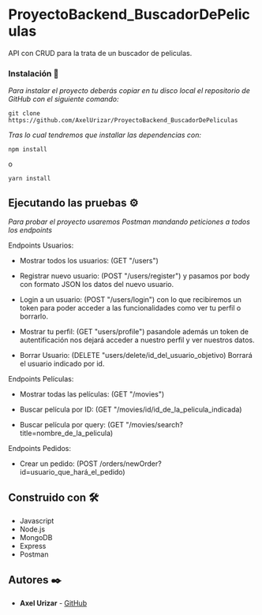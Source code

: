# ProyectoBackend_BuscadorDePeliculas

API con CRUD para la trata de un buscador de peliculas.

### Instalación 🔧

_Para instalar el proyecto deberás copiar en tu disco local el repositorio de GitHub con el siguiente comando:_

```
git clone https://github.com/AxelUrizar/ProyectoBackend_BuscadorDePeliculas
```

_Tras lo cual tendremos que installar las dependencias con:_

```
npm install
```
o

```
yarn install
```

## Ejecutando las pruebas ⚙️

_Para probar el proyecto usaremos Postman mandando peticiones a todos los endpoints_

Endpoints Usuarios:

* Mostrar todos los usuarios: (GET "/users")

* Registrar nuevo usuario: (POST "/users/register") y pasamos por body con formato JSON los datos del nuevo usuario.

* Login a un usuario: (POST "/users/login") con lo que recibiremos un token para poder acceder a las funcionalidades como ver tu perfil o borrarlo.

* Mostrar tu perfil: (GET "users/profile") pasandole además un token de autentificación nos dejará acceder a nuestro perfil y ver nuestros datos.

* Borrar Usuario: (DELETE "users/delete/id_del_usuario_objetivo) Borrará el usuario indicado por id.

Endpoints Películas: 

* Mostrar todas las películas: (GET "/movies")

* Buscar película por ID: (GET "/movies/id/id_de_la_pelicula_indicada)

* Buscar película por query: (GET "/movies/search?title=nombre_de_la_pelicula)

Endpoints Pedidos: 

* Crear un pedido: (POST /orders/newOrder?id=usuario_que_hará_el_pedido)

## Construido con 🛠️

* Javascript
* Node.js
* MongoDB
* Express
* Postman

## Autores ✒️

* **Axel Urizar** - [GitHub](https://github.com/AxelUrizar)
